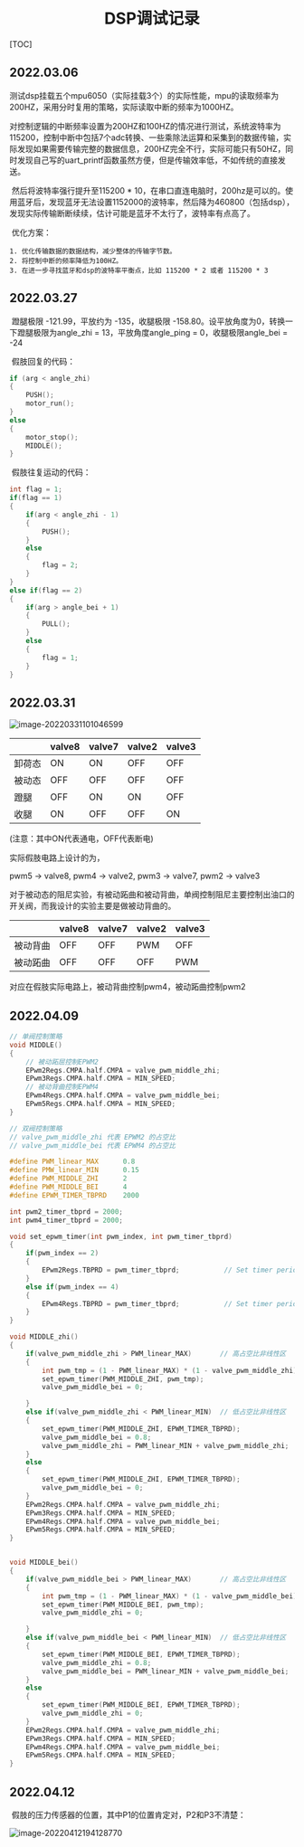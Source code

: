 <h1 style="text-align:center">DSP调试记录</h1>

[TOC]



## 2022.03.06

​	测试dsp挂载五个mpu6050（实际挂载3个）的实际性能，mpu的读取频率为200HZ，采用分时复用的策略，实际读取中断的频率为1000HZ。

​	对控制逻辑的中断频率设置为200HZ和100HZ的情况进行测试，系统波特率为115200，控制中断中包括7个adc转换、一些乘除法运算和采集到的数据传输，实际发现如果需要传输完整的数据信息，200HZ完全不行，实际可能只有50HZ，同时发现自己写的uart_printf函数虽然方便，但是传输效率低，不如传统的直接发送。

​	然后将波特率强行提升至115200 * 10，在串口直连电脑时，200hz是可以的。使用蓝牙后，发现蓝牙无法设置1152000的波特率，然后降为460800（包括dsp），发现实际传输断断续续，估计可能是蓝牙不太行了，波特率有点高了。

​	优化方案：

	1. 优化传输数据的数据结构，减少整体的传输字节数。
	2. 将控制中断的频率降低为100HZ。
	3. 在进一步寻找蓝牙和dsp的波特率平衡点，比如 115200 * 2 或者 115200 * 3

## 2022.03.27

​	蹬腿极限 -121.99，平放约为 -135，收腿极限 -158.80。设平放角度为0，转换一下蹬腿极限为angle_zhi = 13，平放角度angle_ping = 0，收腿极限angle_bei  = -24

​	假肢回复的代码：

```c
if (arg < angle_zhi)
{
	PUSH();
    motor_run();
}
else
{
    motor_stop();
    MIDDLE();
}
```

​	假肢往复运动的代码：

```c
int flag = 1;
if(flag == 1)
{
    if(arg < angle_zhi - 1)
    {
        PUSH();
    }
    else
    {
        flag = 2;
    }
}
else if(flag == 2)
{
    if(arg > angle_bei + 1)
    {
        PULL();
    }
    else 
    {
        flag = 1;
    }
}
```



## 2022.03.31

![image-20220331101046599](images/dsp调试记录/image-20220331101046599.png)

|        | valve8 | valve7 | valve2 | valve3 |
| ------ | ------ | ------ | ------ | ------ |
| 卸荷态 | ON     | ON     | OFF    | OFF    |
| 被动态 | OFF    | OFF    | OFF    | OFF    |
| 蹬腿   | OFF    | ON     | ON     | OFF    |
| 收腿   | ON     | OFF    | OFF    | ON     |

(注意：其中ON代表通电，OFF代表断电)

 实际假肢电路上设计的为，

 pwm5 -> valve8, pwm4 -> valve2, pwm3 -> valve7, pwm2 -> valve3

 对于被动态的阻尼实验，有被动跖曲和被动背曲，单阀控制阻尼主要控制出油口的开关阀，而我设计的实验主要是做被动背曲的。

|          | valve8 | valve7 | valve2 | valve3 |
| -------- | ------ | ------ | ------ | ------ |
| 被动背曲 | OFF    | OFF    | PWM    | OFF    |
| 被动跖曲 | OFF    | OFF    | OFF    | PWM    |

 对应在假肢实际电路上，被动背曲控制pwm4，被动跖曲控制pwm2



## 2022.04.09



```c
// 单阀控制策略
void MIDDLE()
{
    // 被动跖屈控制EPWM2
    EPwm2Regs.CMPA.half.CMPA = valve_pwm_middle_zhi;
    EPwm3Regs.CMPA.half.CMPA = MIN_SPEED;
    // 被动背曲控制EPWM4
    EPwm4Regs.CMPA.half.CMPA = valve_pwm_middle_bei;
    EPwm5Regs.CMPA.half.CMPA = MIN_SPEED;
}

// 双阀控制策略
// valve_pwm_middle_zhi 代表 EPWM2 的占空比
// valve_pwm_middle_bei 代表 EPWM4 的占空比

#define PWM_linear_MAX	    0.8
#define PMW_linear_MIN	    0.15
#define PWM_MIDDLE_ZHI	    2
#define PWM_MIDDLE_BEI	    4
#define EPWM_TIMER_TBPRD    2000

int pwm2_timer_tbprd = 2000;
int pwm4_timer_tbprd = 2000;

void set_epwm_timer(int pwm_index, int pwm_timer_tbprd)
{
    if(pwm_index == 2)
    {
        EPwm2Regs.TBPRD = pwm_timer_tbprd;           // Set timer period TBCLKs
    }
    else if(pwm_index == 4)
    {
        EPwm4Regs.TBPRD = pwm_timer_tbprd;           // Set timer period TBCLKs
    }
}

void MIDDLE_zhi()
{
    if(valve_pwm_middle_zhi > PWM_linear_MAX)		// 高占空比非线性区
    {
        int pwm_tmp = (1 - PWM_linear_MAX) * (1 - valve_pwm_middle_zhi) * EPWM_TIMER_TBPRD;
        set_epwm_timer(PWM_MIDDLE_ZHI, pwm_tmp);
        valve_pwm_middle_bei = 0;

    }
    else if(valve_pwm_middle_zhi < PWM_linear_MIN)	// 低占空比非线性区
    {
        set_epwm_timer(PWM_MIDDLE_ZHI, EPWM_TIMER_TBPRD);
        valve_pwm_middle_bei = 0.8;
        valve_pwm_middle_zhi = PWM_linear_MIN + valve_pwm_middle_zhi;
    }
    else
    {
        set_epwm_timer(PWM_MIDDLE_ZHI, EPWM_TIMER_TBPRD);
        valve_pwm_middle_bei = 0;
    }
    EPwm2Regs.CMPA.half.CMPA = valve_pwm_middle_zhi;
    EPwm3Regs.CMPA.half.CMPA = MIN_SPEED;
    EPwm4Regs.CMPA.half.CMPA = valve_pwm_middle_bei;
    EPwm5Regs.CMPA.half.CMPA = MIN_SPEED;
}


void MIDDLE_bei()
{
    if(valve_pwm_middle_bei > PWM_linear_MAX)		// 高占空比非线性区
    {
        int pwm_tmp = (1 - PWM_linear_MAX) * (1 - valve_pwm_middle_bei) * EPWM_TIMER_TBPRD;
        set_epwm_timer(PWM_MIDDLE_BEI, pwm_tmp);
        valve_pwm_middle_zhi = 0;

    }
    else if(valve_pwm_middle_bei < PWM_linear_MIN)	// 低占空比非线性区
    {
        set_epwm_timer(PWM_MIDDLE_BEI, EPWM_TIMER_TBPRD);
        valve_pwm_middle_zhi = 0.8;
        valve_pwm_middle_bei = PWM_linear_MIN + valve_pwm_middle_bei;
    }
    else
    {
        set_epwm_timer(PWM_MIDDLE_BEI, EPWM_TIMER_TBPRD);
        valve_pwm_middle_zhi = 0;
    }
    EPwm2Regs.CMPA.half.CMPA = valve_pwm_middle_zhi;
    EPwm3Regs.CMPA.half.CMPA = MIN_SPEED;
    EPwm4Regs.CMPA.half.CMPA = valve_pwm_middle_bei;
    EPwm5Regs.CMPA.half.CMPA = MIN_SPEED;
}

```



## 2022.04.12

​	假肢的压力传感器的位置，其中P1的位置肯定对，P2和P3不清楚：

![image-20220412194128770](images/dsp调试记录/image-20220412194128770.png)